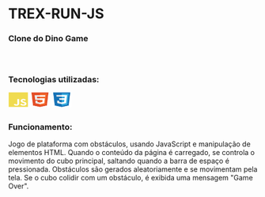 # TREX-RUN-JS

<h3>Clone do Dino Game</h3><br>

##

<h3>Tecnologias utilizadas:</h3>

<div style="display: inline_block">
  <img align="center" alt="Bruno-Js" height="30" width="40" src="https://raw.githubusercontent.com/devicons/devicon/master/icons/javascript/javascript-plain.svg">
  <img align="center" alt="Bruno-HTML" height="30" width="40" src="https://raw.githubusercontent.com/devicons/devicon/master/icons/html5/html5-original.svg">
   <img align="center" alt="Bruno-CSS" height="30" width="40" src="https://raw.githubusercontent.com/devicons/devicon/master/icons/css3/css3-original.svg">
</div>

## <h3>Funcionamento:</h3>

Jogo de plataforma com obstáculos, usando JavaScript e manipulação de elementos HTML. Quando o conteúdo da página é carregado, se controla o movimento do cubo principal, saltando quando a barra de espaço é pressionada. Obstáculos são gerados aleatoriamente e se movimentam pela tela. Se o cubo colidir com um obstáculo, é exibida uma mensagem "Game Over".
